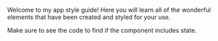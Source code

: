 Welcome to my app style guide! Here you will learn all of the wonderful elements that have been created and styled for your use. 

Make sure to see the code to find if the component includes state.
